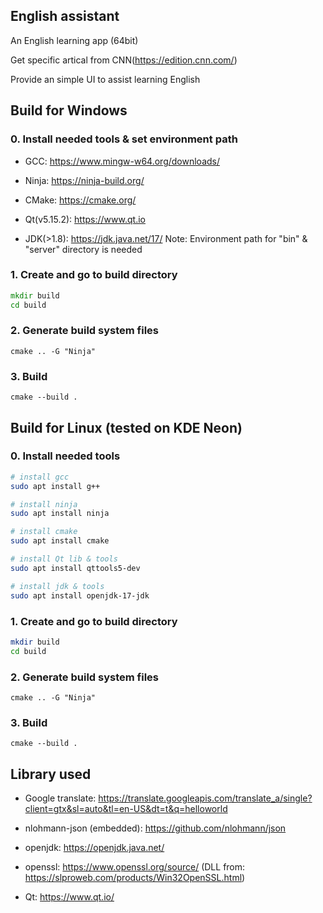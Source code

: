 ## English assistant

An English learning app (64bit)

Get specific artical from CNN(https://edition.cnn.com/)

Provide an simple UI to assist learning English

## Build for Windows

### 0. Install needed tools & set environment path

- GCC: https://www.mingw-w64.org/downloads/

- Ninja: https://ninja-build.org/

- CMake: https://cmake.org/

- Qt(v5.15.2): https://www.qt.io

- JDK(>1.8): https://jdk.java.net/17/
  Note: Environment path for "bin" & "server" directory is needed

### 1. Create and go to build directory

```cmd
mkdir build
cd build
```

### 2. Generate build system files

`cmake .. -G "Ninja"`

### 3. Build

`cmake --build .`

## Build for Linux (tested on KDE Neon)

### 0. Install needed tools

```sh
# install gcc
sudo apt install g++

# install ninja
sudo apt install ninja

# install cmake
sudo apt install cmake

# install Qt lib & tools
sudo apt install qttools5-dev

# install jdk & tools
sudo apt install openjdk-17-jdk
```

### 1. Create and go to build directory

```sh
mkdir build
cd build
```

### 2. Generate build system files

`cmake .. -G "Ninja"`

### 3. Build

`cmake --build .`


## Library used

- Google translate: https://translate.googleapis.com/translate_a/single?client=gtx&sl=auto&tl=en-US&dt=t&q=helloworld

- nlohmann-json (embedded): https://github.com/nlohmann/json

- openjdk: https://openjdk.java.net/

- openssl: https://www.openssl.org/source/ (DLL from: https://slproweb.com/products/Win32OpenSSL.html)

- Qt: https://www.qt.io/
